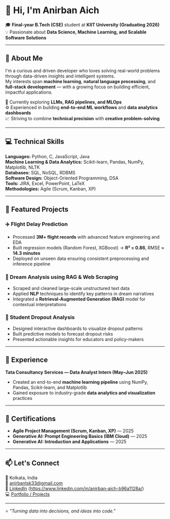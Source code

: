 # 👋 Hi, I'm Anirban Aich

🎓 **Final-year B.Tech (CSE)** student at **KIIT University (Graduating 2026)**  
💡 Passionate about **Data Science, Machine Learning, and Scalable Software Solutions**

---

## 🚀 About Me

I'm a curious and driven developer who loves solving real-world problems through data-driven insights and intelligent systems.  
My interests span **machine learning**, **natural language processing**, and **full-stack development** — with a growing focus on building efficient, impactful applications.

🧠 Currently exploring **LLMs, RAG pipelines, and MLOps**  
⚙️ Experienced in building **end-to-end ML workflows** and **data analytics dashboards**  
📈 Striving to combine **technical precision** with **creative problem-solving**

---

## 💻 Technical Skills

**Languages:** Python, C, JavaScript, Java  
**Machine Learning & Data Analytics:** Scikit-learn, Pandas, NumPy, Matplotlib, NLTK  
**Databases:** SQL, NoSQL, RDBMS  
**Software Design:** Object-Oriented Programming, DSA  
**Tools:** JIRA, Excel, PowerPoint, LaTeX  
**Methodologies:** Agile (Scrum, Kanban, XP)

---

## 🧩 Featured Projects

### ✈️ Flight Delay Prediction
- Processed **3M+ flight records** with advanced feature engineering and EDA  
- Built regression models (Random Forest, XGBoost) → **R² = 0.86**, RMSE ≈ **14.3 minutes**  
- Deployed on unseen data ensuring consistent preprocessing and inference pipeline  

### 🧠 Dream Analysis using RAG & Web Scraping
- Scraped and cleaned large-scale unstructured text data  
- Applied **NLP** techniques to identify key patterns in dream narratives  
- Integrated a **Retrieval-Augmented Generation (RAG)** model for contextual interpretations  

### 🏫 Student Dropout Analysis
- Designed interactive dashboards to visualize dropout patterns  
- Built predictive models to forecast dropout risks  
- Presented actionable insights for educators and policy-makers  

---

## 💼 Experience

**Tata Consultancy Services — Data Analyst Intern (May–Jun 2025)**  
- Created an end-to-end **machine learning pipeline** using NumPy, Pandas, Scikit-learn, and Matplotlib  
- Gained exposure to industry-grade **data analytics and visualization** practices  

---

## 🧾 Certifications

- **Agile Project Management (Scrum, Kanban, XP)** — 2025  
- **Generative AI: Prompt Engineering Basics (IBM Cloud)** — 2025  
- **Generative AI: Introduction and Applications** — 2025  

---

## 📫 Let's Connect

📍 Kolkata, India  
📧 [anirbantsk33@gmail.com](mailto:anirbantsk33@gmail.com)  
🔗 [LinkedIn](https://www.linkedin.com/in/) (https://www.linkedin.com/in/anirban-aich-b96a1128a/)  
💻 [Portfolio / Projects](https://github.com/anirbantsk33)

---

⭐ *"Turning data into decisions, and ideas into code."*
